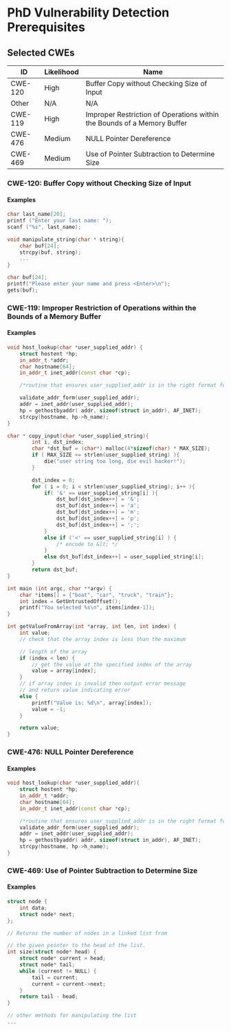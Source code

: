 # PhD Vulnerability Detection Prerequisites

## Selected CWEs
| ID      | Likelihood | Name                                                                    |
|---------|------------|-------------------------------------------------------------------------|
| CWE-120 | High       | Buffer Copy without Checking Size of Input                              |
| Other   | N/A        | N/A                                                                     |
| CWE-119 | High       | Improper Restriction of Operations within the Bounds of a Memory Buffer |
| CWE-476 | Medium     | NULL Pointer Dereference                                                |
| CWE-469 | Medium     | Use of Pointer Subtraction to Determine Size                            |

### CWE-120: Buffer Copy without Checking Size of Input
#### Examples
```c++
char last_name[20];
printf ("Enter your last name: ");
scanf ("%s", last_name);
```

```c++
void manipulate_string(char * string){
    char buf[24];
    strcpy(buf, string);
    ...
}
```

```c++
char buf[24];
printf("Please enter your name and press <Enter>\n");
gets(buf);
```

### CWE-119: Improper Restriction of Operations within the Bounds of a Memory Buffer
#### Examples
```c++
void host_lookup(char *user_supplied_addr) {
    struct hostent *hp;
    in_addr_t *addr;
    char hostname[64];
    in_addr_t inet_addr(const char *cp);

    /*routine that ensures user_supplied_addr is in the right format for conversion */

    validate_addr_form(user_supplied_addr);
    addr = inet_addr(user_supplied_addr);
    hp = gethostbyaddr( addr, sizeof(struct in_addr), AF_INET);
    strcpy(hostname, hp->h_name);
}
```

```c++
char * copy_input(char *user_supplied_string){
        int i, dst_index;
        char *dst_buf = (char*) malloc(4*sizeof(char) * MAX_SIZE);
        if ( MAX_SIZE <= strlen(user_supplied_string) ){
            die("user string too long, die evil hacker!");
        }

        dst_index = 0;
        for ( i = 0; i < strlen(user_supplied_string); i++ ){
            if( '&' == user_supplied_string[i] ){
                dst_buf[dst_index++] = '&';
                dst_buf[dst_index++] = 'a';
                dst_buf[dst_index++] = 'm';
                dst_buf[dst_index++] = 'p';
                dst_buf[dst_index++] = ';';
            }
            else if ('<' == user_supplied_string[i] ) {
                /* encode to &lt; */
            }
            else dst_buf[dst_index++] = user_supplied_string[i];
        }
        return dst_buf;
}
```

```c++
int main (int argc, char **argv) {
    char *items[] = {"boat", "car", "truck", "train"};
    int index = GetUntrustedOffset();
    printf("You selected %s\n", items[index-1]);
}
```

```c++
int getValueFromArray(int *array, int len, int index) {
    int value;
    // check that the array index is less than the maximum

    // length of the array
    if (index < len) {
        // get the value at the specified index of the array
        value = array[index];
    }
    // if array index is invalid then output error message
    // and return value indicating error
    else {
        printf("Value is: %d\n", array[index]);
        value = -1;
    }

    return value;
}
```

### CWE-476: NULL Pointer Dereference
#### Examples
```c++
void host_lookup(char *user_supplied_addr){
    struct hostent *hp;
    in_addr_t *addr;
    char hostname[64];
    in_addr_t inet_addr(const char *cp);

    /*routine that ensures user_supplied_addr is in the right format for conversion */
    validate_addr_form(user_supplied_addr);
    addr = inet_addr(user_supplied_addr);
    hp = gethostbyaddr( addr, sizeof(struct in_addr), AF_INET);
    strcpy(hostname, hp->h_name);
}
```

### CWE-469: Use of Pointer Subtraction to Determine Size
#### Examples
```c++
struct node {
    int data;
    struct node* next;
};

// Returns the number of nodes in a linked list from

// the given pointer to the head of the list.
int size(struct node* head) {
    struct node* current = head;
    struct node* tail;
    while (current != NULL) {
        tail = current;
        current = current->next;
    }
    return tail - head;
}

// other methods for manipulating the list
...
```
